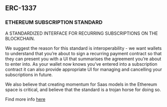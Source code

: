 ## ERC-1337
### ETHEREUM SUBSCRIPTION STANDARD

A STANDARDIZED INTERFACE FOR RECURRING SUBSCRIPTIONS ON THE BLOCKCHAIN.

We suggest the reason for this standard is interoperability - we want wallets to understand that you’re about to sign a recurring payment contract so that they can present you with a UI that summarises the agreement you’re about to enter into. As your wallet now knows you’ve entered into a subscription contract it can also provide appropriate UI for managing and cancelling your subscriptions in future.

We also believe that creating momentum for Saas models in the Ethereum space is critical, and believe that the standard is a trojan horse for doing so.

Find more info [here](https://gitcoinco.github.io/ERC-1337/)
